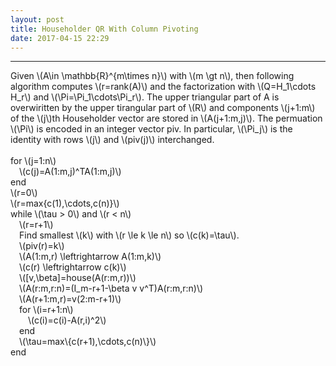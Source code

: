 ```yaml
---
layout: post
title: Householder QR With Column Pivoting
date: 2017-04-15 22:29
---
```


----------------
<div>
Given \(A\in \mathbb{R}^{m\times n}\) with \(m \gt n\), then following algorithm computes \(r=rank(A)\) and the factorization with \(Q=H_1\cdots H_r\) and  \(\Pi=\Pi_1\cdots\Pi_r\). The upper triangular part of A is overwiritten by the upper tirangular part of \(R\) and components \(j+1:m\) of the \(j\)th Householder vector are stored in \(A(j+1:m,j)\). The permuation \(\Pi\) is encoded in an integer vector piv. In particular, \(\Pi_j\) is the identity with rows \(j\) and \(piv(j)\) interchanged.
 <br/>
<br/>
for \(j=1:n\)<br/>
&emsp;\(c(j)=A(1:m,j)^TA(1:m,j)\)<br/>
end<br/>
\(r=0\)<br/>
\(r=max{c(1),\cdots,c(n)}\)<br/>
while \(\tau > 0\) and \(r < n\)<br/>
&emsp;\(r=r+1\)<br/>
&emsp;Find smallest \(k\) with \(r \le k \le n\) so \(c(k)=\tau\).<br/>
&emsp;\(piv(r)=k\)<br/>
&emsp;\(A(1:m,r) \leftrightarrow A(1:m,k)\)<br/>
&emsp;\(c(r) \leftrightarrow c(k)\)<br/>
&emsp;\([v,\beta]=house(A(r:m,r))\)<br/>
&emsp;\(A(r:m,r:n)=(I_m-r+1-\beta v v^T)A(r:m,r:n)\)<br/>
&emsp;\(A(r+1:m,r)=v(2:m-r+1)\)<br/>
&emsp;for \(i=r+1:n\)<br/>
&emsp;&emsp;\(c(i)=c(i)-A(r,i)^2\)<br/>
&emsp;end<br/>
&emsp;\(\tau=max\{c(r+1),\cdots,c(n)\}\)<br/>
end<br/>
&emsp;<br/>
</div>

